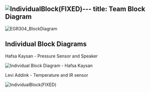 ![IndividualBlock(FIXED)](https://github.com/user-attachments/assets/a9730b25-a644-4390-b370-c08cb0ca17e6)---
title: Team Block Diagram
---
![EGR304_BlockDiagram](https://github.com/user-attachments/assets/670a326f-5530-4035-aef1-9d47d9abfe00)

## Individual Block Diagrams
Hafsa Kaysan - Pressure Sensor and Speaker
   
![Individual Block Diagram - Hafsa Kaysan](https://github.com/user-attachments/assets/28e9964e-62f9-4762-8e63-55fa9b132c5e)



Levi Addink - Temperature and IR sensor

![IndividualBlock(FIXED)](https://github.com/user-attachments/assets/819ed131-4656-4f2e-b006-b2c662dc5d8a)
